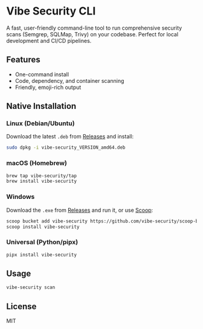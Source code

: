 # Vibe Security CLI

A fast, user-friendly command-line tool to run comprehensive security scans (Semgrep, SQLMap, Trivy) on your codebase. Perfect for local development and CI/CD pipelines.

## Features
- One-command install
- Code, dependency, and container scanning
- Friendly, emoji-rich output

## Native Installation

### Linux (Debian/Ubuntu)
Download the latest `.deb` from [Releases](https://github.com/vibe-security/vibe-cli/releases) and install:
```sh
sudo dpkg -i vibe-security_VERSION_amd64.deb
```

### macOS (Homebrew)
```sh
brew tap vibe-security/tap
brew install vibe-security
```

### Windows
Download the `.exe` from [Releases](https://github.com/vibe-security/vibe-cli/releases) and run it, or use [Scoop](https://scoop.sh/):
```sh
scoop bucket add vibe-security https://github.com/vibe-security/scoop-bucket.git
scoop install vibe-security
```

### Universal (Python/pipx)
```sh
pipx install vibe-security
```

## Usage
```sh
vibe-security scan
```

## License
MIT
